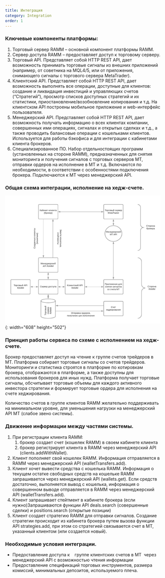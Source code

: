 ```yaml
---
title: Интеграция
category: Integration
order: 1
---
```


### Ключевые компоненты платформы:

1. Торговый сервер RAMM – основной компонент платформы RAMM.
2. Сервер доступа RAMM – предоставляет доступ к торговому серверу.
3. Торговый API. Представляет собой HTTP REST API, дает возможность принимать торговые сигналы из внешних приложений (например, от советника на MQL4/5, или от приложения, снимающего сигналы с торгового сервера MetaTrader).
4. Клиентский API. Представляет собой HTTP REST API, дает возможность выполнять все операции, доступные для клиентов: создание и ликвидация инвестиций и управляющих счетов (“Стратегий”), просмотр списков доступных стратегий и их статистики, приостановление/возобновление копирования и т.д. На клиентском API построены мобильное приложение и web-интерфейс пользователя.
5. Менеджерский API. Представляет собой HTTP REST API, дает возможность получать информацию о всех клиентах компании, совершенных ими операциях, сигналах и открытых сделках и т.д., а также проводить балансовые операции с кошельками клиентов. Используется для работы бэкофиса и для интеграции с кабинетами клиента брокеров.
6. Специализированное ПО. Набор отдельностоящих программ (установленных на стороне RAMM), предназначенных для снятия мониторинга и получения сигналов с торговых серверов MT, отправки ордеров на исполнение в MT и т.д. Включаются по необходимости, в соответствии с особенностями подключения брокера. Подключаются к МТ через менеджерский API.

### Общая схема интеграции, исполнение на хедж-счете.

![](/uploads/a5faf856036e4bf9ad220072e40cc95b.png){: width="608" height="502"}

### Принцип работы сервиса по схеме с исполнением на хедж-счете.

Брокер предоставляет доступ на чтение к группе счетов трейдеров в МТ. Платформа собирает торговые сигналы со счетов трейдеров. Мониторинги и статистика строятся в платформе по котировкам брокера, отображаются в платформе, а также доступны для использования брокеров для иных нужд. Платформа получает торговые сигналы, обсчитывает торговые объемы для каждого активного инвестора стратегии и формирует торговые ордера для исполнения на счете хеджирования.

Количество счетов в группе клиентов RAMM желательно поддерживать на минимальном уровне, для уменьшения нагрузки на менеджерский API MT (слабое звено системы).

### Движение информации между частями системы.

1. При регистрации клиента RAMM:
   1. брокер создает счет (кошелек RAMM) в своем кабинете клиента
   2. брокер регистрирует клиента в RAMM через менеджерский API (clients.addWithWallet).
2. Клиент пополняет свой кошелек RAMM. Информация отправляется в RAMM через менеджерский API (walletTransfers.add).
3. Клиент хочет вывести средства с кошелька RAMM. Информация о текущем остатке свободных средств на кошельке RAMM запрашивается через менеджерский API (wallets.get). Если средств достаточно, выполняется вывод с кошелька, информация о совершенном выводе отправляется в RAMM через менеджерский API (walletTransfers.add).&nbsp;
4. Клиент запрашивает стейтмент в кабинете брокера (если нужно)Запрашиваются функции API deals.search (совершенные сделки) и positions.search (открытые позиции)
5. Клиент создает стратегию RAMM для отправки сигналов. Создание стратегии происходит из кабинета брокера путем вызова функции API strategies.add, при этом со стратегией связывается счет в MT, указанный клиентом (или создается новый).

### Необходимые условия интеграции.

* Предоставление доступа к &nbsp;&nbsp; группе клиентских счетов в MT&nbsp; через менеджерский API с возможностью чтения информации
* Предоставление спецификаций торговых инструментов, размера комиссий, минимальных депозитов, используемого плеча.